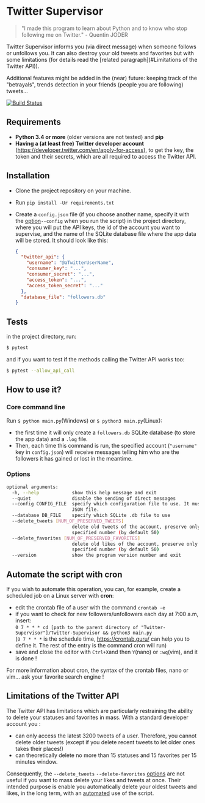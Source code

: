 # Twitter Supervisor
> "I made this program to learn about Python and to know who stop following me on Twitter." - Quentin JODER 

Twitter Supervisor informs you (via direct message) when someone follows or unfollows you. It can also destroy your old
tweets and favorites but with some limitations (for details read the [related paragraph](#Limitations of the Twitter API)).

Additional features might be added in the (near) future: keeping track of the "betrayals", trends detection 
in your friends (people you are following) tweets...

[![Build Status](https://travis-ci.com/QuentinJoder/Twitter-Supervisor.svg?branch=master)](https://travis-ci.com/QuentinJoder/Twitter-Supervisor)

## Requirements
* **Python 3.4 or more** (older versions are not tested) and **pip**
* **Having a (at least free) Twitter developer account** (https://developer.twitter.com/en/apply-for-access), to get the
 key, the token and their secrets, which are all required to access the Twitter API.

## Installation
* Clone the project repository on your machine.
* Run `pip install -Ur requirements.txt`
* Create a `config.json` file (if you choose another name, specify it with the [option](#options)`--config` when you run
 the script) in the project directory, where you will put the API keys, the id of the account you want to supervise, and
  the name of the SQLite database file where the app data will be stored. It should look like this:

    ```json
    {
      "twitter_api": {
        "username": "@aTwitterUserName",
        "consumer_key": "...",
        "consumer_secret": "...",
        "access_token": "...",
        "access_token_secret": "..."
      },
      "database_file": "followers.db"
    }
    ```

## Tests
in the project directory, run: 
```bash
$ pytest
``` 
and if you want to test if the methods calling the Twitter API works too:
```bash
$ pytest --allow_api_call
```
## How to use it?
### Core command line
Run `$ python main.py`(Windows) or `$ python3 main.py`(Linux):
* the first time it will only create a `followers.db` SQLite database (to store the app data) and a `.log` file.
* Then, each time this command is run, the specified account (`"username"` key in `config.json`) will receive messages
telling him who are the followers it has gained or lost in the meantime.


### Options
```bash
optional arguments:
  -h, --help            show this help message and exit
  --quiet               disable the sending of direct messages
  --config CONFIG_FILE  specify which configuration file to use. It must be a
                        JSON file.
  --database DB_FILE    specify which SQLite .db file to use
  --delete_tweets [NUM_OF_PRESERVED_TWEETS]
                        delete old tweets of the account, preserve only the
                        specified number (by default 50)
  --delete_favorites [NUM_OF_PRESERVED_FAVORITES]
                        delete old likes of the account, preserve only the
                        specified number (by default 50)
  --version             show the program version number and exit

```


## Automate the script with cron
If you wish to automate this operation, you can, for example, create a scheduled job on a Linux server with **cron**:
* edit the crontab file of a user with the command `crontab -e`
* if you want to check for new followers/unfollowers each day at 7:00 a.m, insert:
<br/>`0 7 * * * cd [path to the parent directory of "Twitter-Supervisor"]/Twitter-Supervisor && python3 main.py`
<br/>(`0 7 * * *` is the schedule time, https://crontab.guru/ can help you to define it. The rest of the entry is the 
command cron will run)
* save and close the editor with `Ctrl+X`and then `Y`(nano) or `:wq`(vim), and it is done !

For more information about cron, the syntax of the crontab files, nano or vim... ask your favorite search engine !

## Limitations of the Twitter API
The Twitter API has limitations which are particularly restraining the ability to delete your statuses and favorites in 
mass. With a standard developer account you :

- can only access the latest 3200 tweets of a user. Therefore, you cannot delete older tweets (except if you delete recent
tweets to let older ones takes their places!)
- can theoretically delete no more than 15 statuses and 15 favorites per 15 minutes window.

Consequently, the `--delete_tweets` `--delete-favorites` [options](#options) are not useful if you want to mass
 delete your likes and tweets at once. Their intended purpose is enable you automatically delete your oldest tweets and 
 likes, in the long term, with an [automated](#automate-the-script-with-cron) use of the script.
